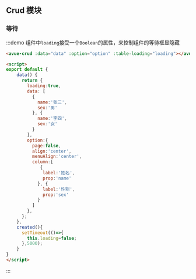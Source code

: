 <script>
export default {
    data() {
      return {
        loading:true,
        data: [
          {
            name:'张三',
            sex:'男'
          }, {
            name:'李四',
            sex:'女'
          }
        ],
        option:{
          page:false,
          align:'center',
          menuAlign:'center',
          column:[
             {
              label:'姓名',
              prop:'name'
            }, {
              label:'性别',
              prop:'sex'
            }
          ]
        },
      };
    },
    created(){
      setTimeout(()=>{
        this.loading=false;
      },5000);
    }
}
</script>

<style>

</style>

## Crud 模块



### 等待

:::demo 组件中`loading`接受一个`Boolean`的属性，来控制组件的等待框显隐藏
```html
<avue-crud :data="data" :option="option" :table-loading="loading"></avue-crud>

<script>
export default {
    data() {
      return {
        loading:true,
        data: [
          {
            name:'张三',
            sex:'男'
          }, {
            name:'李四',
            sex:'女'
          }
        ],
        option:{
          page:false,
          align:'center',
          menuAlign:'center',
          column:[
             {
              label:'姓名',
              prop:'name'
            }, {
              label:'性别',
              prop:'sex'
            }
          ]
        },
      };
    },
    created(){
      setTimeout(()=>{
        this.loading=false;
      },5000);
    }
}
</script>
```
:::